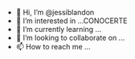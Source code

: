 - 👋 Hi, I’m @jessiblandon
- 👀 I’m interested in ...CONOCERTE
- 🌱 I’m currently learning ...
- 💞️ I’m looking to collaborate on ...
- 📫 How to reach me ...

<!---
jessiblandon/jessiblandon is a ✨ special ✨ repository because its `README.md` (this file) appears on your GitHub profile.
You can click the Preview link to take a look at your changes.
--->
